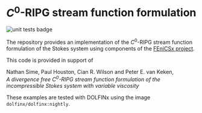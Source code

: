 # $C^0$-RIPG stream function formulation

![unit tests badge](https://github.com/nate-sime/C0-RIPG-streamfunction/actions/workflows/run_tests.yml/badge.svg)

The repository provides an implementation of the $C^0$-RIPG stream function
formulation of the Stokes system using components of the
[FEniCSx project](https://fenicsproject.org/).

This code is provided in support of

Nathan Sime, Paul Houston, Cian R. Wilson and Peter E. van Keken, \
*A divergence free $C^0$-RIPG stream function formulation of
the incompressible Stokes system with variable viscosity*

These examples are tested with DOLFINx using the image
`dolfinx/dolfinx:nightly`.

